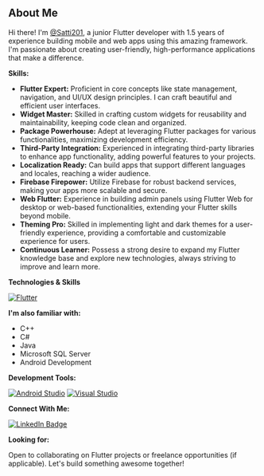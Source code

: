 ## About Me

 Hi there! I'm [@Satti201](https://github.com/Satti201), a junior Flutter developer with 1.5 years of experience building mobile and web apps using this amazing framework. I'm passionate about creating user-friendly, high-performance applications that make a difference.

**Skills:**

* **Flutter Expert:** Proficient in core concepts like state management, navigation, and UI/UX design principles. I can craft beautiful and efficient user interfaces.
* **Widget Master:** Skilled in crafting custom widgets for reusability and maintainability, keeping code clean and organized.
* **Package Powerhouse:** Adept at leveraging Flutter packages for various functionalities, maximizing development efficiency.
* **Third-Party Integration:** Experienced in integrating third-party libraries to enhance app functionality, adding powerful features to your projects.
* **Localization Ready:** Can build apps that support different languages and locales, reaching a wider audience.
* **Firebase Firepower:** Utilize Firebase for robust backend services, making your apps more scalable and secure.
* **Web Flutter:** Experience in building admin panels using Flutter Web for desktop or web-based functionalities, extending your Flutter skills beyond mobile.
* **Theming Pro:** Skilled in implementing light and dark themes for a user-friendly experience, providing a comfortable and customizable experience for users.
* **Continuous Learner:** Possess a strong desire to expand my Flutter knowledge base and explore new technologies, always striving to improve and learn more.

**Technologies & Skills**

[![Flutter](https://img.shields.io/badge/Flutter-%2302569B.svg?style=for-the-badge&logo=Flutter&logoColor=white)](https://flutter.dev/)

**I'm also familiar with:**

* C++
* C#
* Java
* Microsoft SQL Server
* Android Development

**Development Tools:**

[![Android Studio](https://img.shields.io/badge/Android%20Studio-3DDC84.svg?style=for-the-badge&logo=android-studio&logoColor=white)](https://developer.android.com/studio)
[![Visual Studio](https://img.shields.io/badge/Visual%20Studio-5C2D91.svg?style=for-the-badge&logo=visual-studio&logoColor=white)](https://code.visualstudio.com/)

**Connect With Me:**

<a href="https://www.linkedin.com/in/muhammad-mansoor-satti-316769233/"><img src="https://img.shields.io/badge/LinkedIn-blue?style=for-the-badge&logo=linkedin&logoColor=white" alt="LinkedIn Badge"/></a>

**Looking for:**

Open to collaborating on Flutter projects or freelance opportunities (if applicable). Let's build something awesome together!
